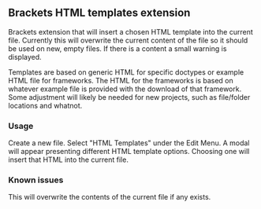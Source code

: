 ## Brackets HTML templates extension

Brackets extension that will insert a chosen HTML template into the current file. Currently this will overwrite the current content of the file so it should be used on new, empty files. If there is a content a small warning is displayed.

Templates are based on generic HTML for specific doctypes or example HTML file for frameworks. The HTML for the frameworks is based on whatever example file is provided with the download of that framework. Some adjustment will likely be needed for new projects, such as file/folder locations and whatnot.

### Usage

Create a new file. Select "HTML Templates" under the Edit Menu. A modal will appear presenting different HTML template options. Choosing one will insert that HTML into the current file.


### Known issues

This will overwrite the contents of the current file if any exists.